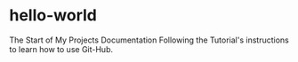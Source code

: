 # hello-world
The Start of My Projects Documentation
Following the Tutorial's instructions to learn how to use Git-Hub.
